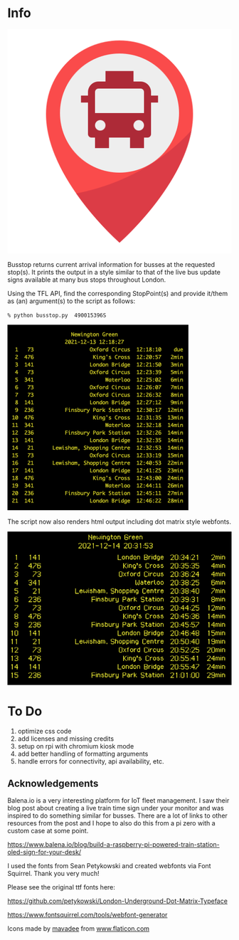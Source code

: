 # Info
![busstop](flask_app/static/ico/android-chrome-512x512.png)

Busstop returns current arrival information for busses at the requested stop(s).  It prints the output in a style similar to that of the live bus update signs available at many bus stops throughout London.

Using the TFL API, find the corresponding StopPoint(s) and provide it/them as (an) argument(s) to the script as follows:

`% python busstop.py  490015396S`

![busstop](https://raw.githubusercontent.com/soinkleined/busstop/main/images/busstop.png)

The script now also renders html output including dot matrix style webfonts.

![busstop web](https://raw.githubusercontent.com/soinkleined/busstop/main/images/busstop_web.png)

# To Do
1. optimize css code
2. add licenses and missing credits
3. setup on rpi with chromium kiosk mode
4. add better handling of formatting arguments
5. handle errors for connectivity, api availability, etc.

## Acknowledgements
Balena.io is a very interesting platform for IoT fleet management.  I saw their blog post about creating a live train time sign under your monitor and was inspired to do something similar for busses. There are a lot of links to other resources from the post and I hope to also do this from a pi zero with a custom case at some point.

https://www.balena.io/blog/build-a-raspberry-pi-powered-train-station-oled-sign-for-your-desk/

I used the fonts from Sean Petykowski and created webfonts via Font Squirrel. Thank you very much!

Please see the original ttf fonts here:

https://github.com/petykowski/London-Underground-Dot-Matrix-Typeface

https://www.fontsquirrel.com/tools/webfont-generator

<div>Icons made by <a href="https://www.flaticon.com/authors/mavadee" title="mavadee">mavadee</a> from <a href="https://www.flaticon.com/" title="Flaticon">www.flaticon.com</a></div>
